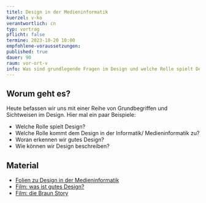 ```yaml
---
titel: Design in der Medieninformatik
kuerzel: v-ko
verantwortlich: cn
typ: vortrag
pflicht: false
termine: 2023-10-20 10:00
empfohlene-voraussetzungen: 
published: true
dauer: 90
raum: vor-ort-v
info: Was sind grundlegende Fragen im Design und welche Rolle spielt Design in der Medieninformatik?
---
```



## Worum geht es?

Heute befassen wir uns mit einer Reihe von Grundbegriffen und Sichtweisen im Design. Hier mal ein paar Beispiele:
- Welche Rolle spielt Design?
- Welche Rolle kommt dem Design in der Informatik/ Medieninformatik zu?
- Woran erkennen wir gutes Design?
- Wie können wir Design beschreiben?


## Material
- [Folien zu Design in der Medieninformatik](https://cnoss.github.io/slides/presentations/screendesign/design-in-der-medieninformatik/)
- [Film: was ist gutes Design?](https://www.youtube.com/watch?v=A2OS6m6PfXQ&t=131s)
- [Film: die Braun Story](https://www.youtube.com/watch?v=RVmQMe45-mY&t=4s)
